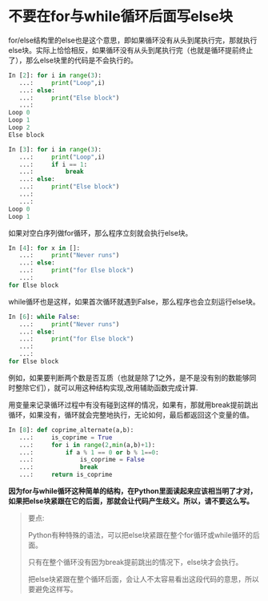 # 不要在for与while循环后面写else块



for/else结构里的else也是这个意思，即如果循环没有从头到尾执行完，那就执行else块。实际上恰恰相反，如果循环没有从头到尾执行完（也就是循环提前终止了），那么else块里的代码是不会执行的。

```python
In [2]: for i in range(3):
   ...:     print("Loop",i)
   ...: else:
   ...:     print("Else block")
   ...:
Loop 0
Loop 1
Loop 2
Else block
```



```python
In [3]: for i in range(3):
   ...:     print("Loop",i)
   ...:     if i == 1:
   ...:         break
   ...: else:
   ...:     print("Else block")
   ...:
   ...:
Loop 0
Loop 1
```



如果对空白序列做for循环，那么程序立刻就会执行else块。

```python
In [4]: for x in []:
   ...:     print("Never runs")
   ...: else:
   ...:     print("for Else block")
   ...:
for Else block
```

while循环也是这样，如果首次循环就遇到False，那么程序也会立刻运行else块。

```python
In [6]: while False:
   ...:     print("Never runs")
   ...: else:
   ...:     print("for Else block")
   ...:
   ...:
for Else block
```



例如，如果要判断两个数是否互质（也就是除了1之外，是不是没有别的数能够同时整除它们），就可以用这种结构实现,改用辅助函数完成计算.

用变量来记录循环过程中有没有碰到这样的情况，如果有，那就用break提前跳出循环，如果没有，循环就会完整地执行，无论如何，最后都返回这个变量的值。

```python
In [8]: def coprime_alternate(a,b):
   ...:     is_coprime = True
   ...:     for i in range(2,min(a,b)+1):
   ...:         if a % 1 == 0 or b % 1==0:
   ...:             is_coprime = False
   ...:             break
   ...:     return is_coprime
```



**因为for与while循环这种简单的结构，在Python里面读起来应该相当明了才对，如果把else块紧跟在它的后面，那就会让代码产生歧义。所以，请不要这么写。**



> 要点:
>
> Python有种特殊的语法，可以把else块紧跟在整个for循环或while循环的后面。
>
> 只有在整个循环没有因为break提前跳出的情况下，else块才会执行。
>
> 把else块紧跟在整个循环后面，会让人不太容易看出这段代码的意思，所以要避免这样写。

